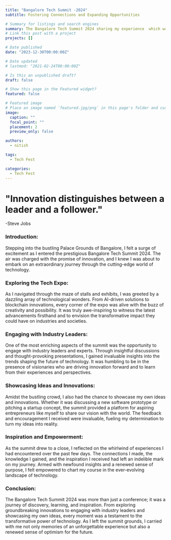 ```yaml
---
title: "Bangalore Tech Summit -2024"
subtitle: Fostering Connections and Expanding Opportunities

# Summary for listings and search engines
summary: The Bangalore Tech Summit 2024 sharing my experience  which was a place of innovation, gained knowledge, and valuable connections.
# Link this post with a project
projects: []

# Date published
date: "2023-12-30T00:00:00Z"

# Date updated
# lastmod: "2021-02-24T00:00:00Z"

# Is this an unpublished draft?
draft: false

# Show this page in the Featured widget?
featured: false

# Featured image
# Place an image named `featured.jpg/png` in this page's folder and customize its options here.
image:
  caption: ""
  focal_point: ""
  placement: 2
  preview_only: false

authors:
  - nitish

tags:
  - Tech Fest

categories:
  - Tech Fest
---
```


# "Innovation distinguishes between a leader and a follower."

-Steve Jobs

### Introduction:

Stepping into the bustling Palace Grounds of Bangalore, I felt a surge of excitement as I entered the prestigious Bangalore Tech Summit 2024. The air was charged with the promise of innovation, and I knew I was about to embark on an extraordinary journey through the cutting-edge world of technology.

### Exploring the Tech Expo:

As I navigated through the maze of stalls and exhibits, I was greeted by a dazzling array of technological wonders. From AI-driven solutions to blockchain innovations, every corner of the expo was alive with the buzz of creativity and possibility. It was truly awe-inspiring to witness the latest advancements firsthand and to envision the transformative impact they could have on industries and societies.

### Engaging with Industry Leaders:

One of the most enriching aspects of the summit was the opportunity to engage with industry leaders and experts. Through insightful discussions and thought-provoking presentations, I gained invaluable insights into the trends shaping the future of technology. It was humbling to be in the presence of visionaries who are driving innovation forward and to learn from their experiences and perspectives.

### Showcasing Ideas and Innovations:

Amidst the bustling crowd, I also had the chance to showcase my own ideas and innovations. Whether it was discussing a new software prototype or pitching a startup concept, the summit provided a platform for aspiring entrepreneurs like myself to share our vision with the world. The feedback and encouragement I received were invaluable, fueling my determination to turn my ideas into reality.

### Inspiration and Empowerment:

As the summit drew to a close, I reflected on the whirlwind of experiences I had encountered over the past few days. The connections I made, the knowledge I gained, and the inspiration I received had left an indelible mark on my journey. Armed with newfound insights and a renewed sense of purpose, I felt empowered to chart my course in the ever-evolving landscape of technology.

### Conclusion:

The Bangalore Tech Summit 2024 was more than just a conference; it was a journey of discovery, learning, and inspiration. From exploring groundbreaking innovations to engaging with industry leaders and showcasing my own ideas, every moment was a testament to the transformative power of technology. As I left the summit grounds, I carried with me not only memories of an unforgettable experience but also a renewed sense of optimism for the future.

<a hidden rel="me" href="https://libretooth.gr/@sissythem"></a>
